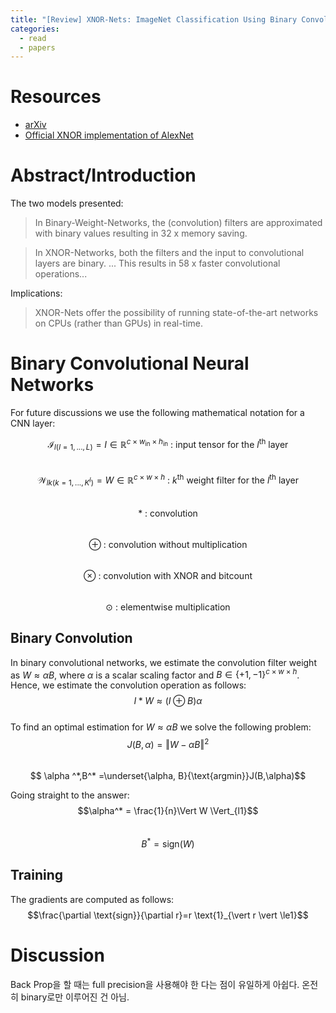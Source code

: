 ```yaml
---
title: "[Review] XNOR-Nets: ImageNet Classification Using Binary Convolutional Neural Networks"
categories:
  - read
  - papers
---
```


# Resources
- [arXiv](https://arxiv.org/abs/1603.05279)
- [Official XNOR implementation of AlexNet](http://allenai.org/plato/xnornet)

# Abstract/Introduction
The two models presented:
> In Binary-Weight-Networks, the (convolution) filters are approximated with binary values resulting in 32 x memory saving.

> In XNOR-Networks, both the filters and the input to convolutional layers are binary. ... This results in 58 x faster convolutional operations...

Implications:
> XNOR-Nets offer the possibility of running state-of-the-art networks on CPUs (rather than GPUs) in real-time.

# Binary Convolutional Neural Networks
For future discussions we use the following mathematical notation for a CNN layer:  

$$\mathcal{I}_{l(l=1,...,L)} = I\in \mathbb{R} ^{c \times w_{\text{in}} \times h_{\text{in}}}\text{ : input tensor for the }l^{\text{th}}\text{ layer}$$  
$$\mathcal{W}_{lk(k=1,...,K^l)}=W \in \mathbb{R} ^{c \times w \times h}\text{ : }k^{\text{th}}\text{ weight filter for the }l^{\text{th}}\text{ layer}$$  
$$\ast\text{ : convolution}$$  
$$\oplus\text{ : convolution without multiplication}$$  
$$\otimes \text{ : convolution with XNOR and bitcount}$$  
$$\odot \text{ : elementwise multiplication}$$  

## Binary Convolution
In binary convolutional networks, we estimate the convolution filter weight as $W \approx \alpha B$, where $\alpha$ is a scalar scaling factor and $B \in \{+1, -1\} ^{c \times w \times h}$. Hence, we estimate the convolution operation as follows:  
$$I \ast W \approx (I \oplus B)\alpha$$  
To find an optimal estimation for $W\approx\alpha B$ we solve the following problem:  
$$J(B,\alpha)=\Vert W-\alpha B\Vert^2$$  
$$ \alpha ^*,B^* =\underset{\alpha, B}{\text{argmin}}J(B,\alpha)$$  

Going straight to the answer:  
$$\alpha^* = \frac{1}{n}\Vert W \Vert_{l1}$$  
$$B^*=\text{sign}(W)$$  

## Training
The gradients are computed as follows:  
$$\frac{\partial \text{sign}}{\partial r}=r \text{1}_{\vert r \vert \le1}$$  


# Discussion

Back Prop을 할 때는 full precision을 사용해야 한 다는 점이 유일하게 아쉽다. 온전히 binary로만 이루어진 건 아님.
